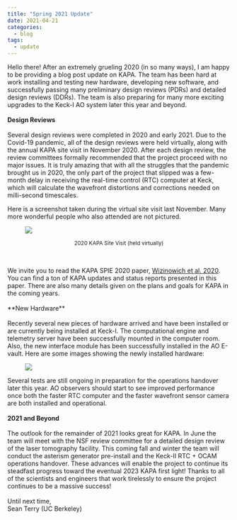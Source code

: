 ```yaml
---
title: "Spring 2021 Update"
date: 2021-04-21
categories:
  - blog
tags:
  - update
---
```


Hello there! After an extremely grueling 2020 (in so many ways), I am happy to be providing a blog post update on KAPA.
The team has been hard at work installing and testing new hardware, developing new software, and successfully passing many preliminary design reviews (PDRs) and
detailed design reviews (DDRs). The team is also preparing for many more exciting upgrades to the Keck-I AO system later this year and beyond.
<br>
<br>
**Design Reviews**
<br>
<br>
Several design reviews were completed in 2020 and early 2021. Due to the Covid-19 pandemic, all of the design reviews were held virtually, along with the annual KAPA site visit in November 2020.
After each design review, the review committees formally recommended that the project proceed with no major issues. It is truly amazing that with all the struggles that the pandemic brought us in 2020, the only part of the project that slipped
was a few-month delay in receiving the real-time control (RTC) computer at Keck, which will calculate the wavefront distortions and corrections needed on milli-second timescales.

Here is a screenshot taken during the virtual site visit last November. Many more wonderful people who also attended are not pictured.

<figure class="half">
<p class="aligncenter">
    <a href="{{ site.url }}{{ site.baseurl }}/assets/images/virtual_site_visit_2020.png">
        <img src="{{ site.url }}{{ site.baseurl }}/assets/images/virtual_site_visit_2020.png">
    </a>
</p>
</figure>
<center>
<p style="font-size:12px">2020 KAPA Site Visit (held virtually)</p>
</center>
<br>
<br>
We invite you to read the KAPA SPIE 2020 paper, <a href="{{ site.url }}{{ site.baseurl }}/assets/docs/KAPA_Paper_for_SPIE2020.pdf" target="_blank">Wizinowich et al. 2020</a>.
You can find a ton of KAPA updates and status reports presented in this paper. There are also many details given on the plans and goals for KAPA in the coming years.
<br>
<br>
**New Hardware**
<br>
<br>
Recently several new pieces of hardware arrived and have been installed or are currently being installed at Keck-I. 
The computational engine and telemetry server have been successfully mounted in the computer room. Also, the new
interface module has been successfully installed in the AO E-vault. Here are some images showing the newly installed hardware:

<figure class="half">
<p class="aligncenter">
    <a href="{{ site.url }}{{ site.baseurl }}/assets/images/new-hardware.png">
        <img src="{{ site.url }}{{ site.baseurl }}/assets/images/new-hardware.png">
    </a>
</p>
</figure>

Several tests are still ongoing in preparation for the operations handover later this year. AO observers should start to see improved 
performance once both the faster RTC computer and the faster wavefront sensor camera are both installed and operational.
<br>
<br>
**2021 and Beyond**
<br>
<br>
The outlook for the remainder of 2021 looks great for KAPA. In June the team will meet with the NSF review committee for a detailed design review of the laser tomography facility.
This coming fall and winter the team will conduct the asterism generator pre-install and the Keck-II RTC + OCAM operations handover. These advances
will enable the project to continue its steadfast progress toward the eventual 2023 KAPA first light! Thanks to all of the scientists and engineers
that work tirelessly to ensure the project continues to be a massive success!
<br>
<br>
Until next time,
<br>
Sean Terry (UC Berkeley)
